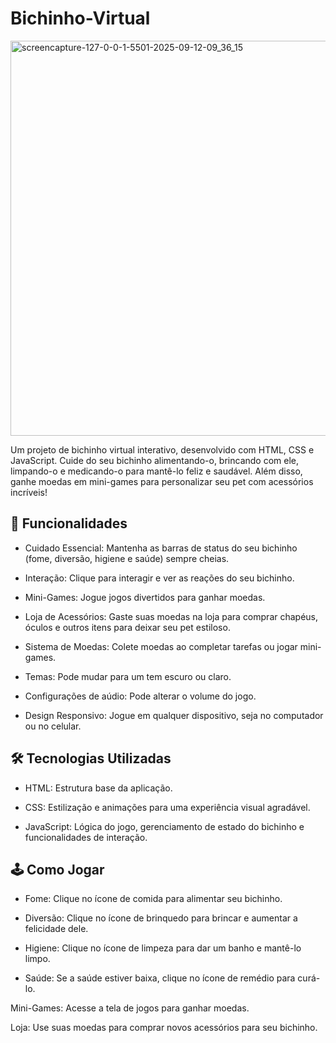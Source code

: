 # Bichinho-Virtual

<img width="1366" height="632" alt="screencapture-127-0-0-1-5501-2025-09-12-09_36_15" src="https://github.com/user-attachments/assets/a6b9b535-49bf-4ece-900a-502a8e60169d" />

Um projeto de bichinho virtual interativo, desenvolvido com HTML, CSS e JavaScript. Cuide do seu bichinho alimentando-o, brincando com ele, limpando-o e medicando-o para mantê-lo feliz e saudável. Além disso, ganhe moedas em mini-games para personalizar seu pet com acessórios incríveis!

## 🚀 Funcionalidades
- Cuidado Essencial: Mantenha as barras de status do seu bichinho (fome, diversão, higiene e saúde) sempre cheias.

- Interação: Clique para interagir e ver as reações do seu bichinho.

- Mini-Games: Jogue jogos divertidos para ganhar moedas.

- Loja de Acessórios: Gaste suas moedas na loja para comprar chapéus, óculos e outros itens para deixar seu pet estiloso.

- Sistema de Moedas: Colete moedas ao completar tarefas ou jogar mini-games.

- Temas: Pode mudar para um tem escuro ou claro.

- Configurações de aúdio: Pode alterar o volume do jogo.

- Design Responsivo: Jogue em qualquer dispositivo, seja no computador ou no celular.

## 🛠️ Tecnologias Utilizadas
- HTML: Estrutura base da aplicação.

- CSS: Estilização e animações para uma experiência visual agradável.

- JavaScript: Lógica do jogo, gerenciamento de estado do bichinho e funcionalidades de interação.

## 🕹️ Como Jogar
- Fome: Clique no ícone de comida para alimentar seu bichinho.

- Diversão: Clique no ícone de brinquedo para brincar e aumentar a felicidade dele.

- Higiene: Clique no ícone de limpeza para dar um banho e mantê-lo limpo.

- Saúde: Se a saúde estiver baixa, clique no ícone de remédio para curá-lo.

Mini-Games: Acesse a tela de jogos para ganhar moedas.

Loja: Use suas moedas para comprar novos acessórios para seu bichinho.
